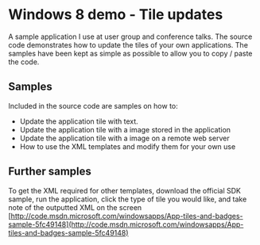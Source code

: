 Windows 8 demo - Tile updates
=============

A sample application I use at user group and conference talks.
The source code demonstrates how to update the tiles of your own applications. The samples have been kept as simple as possible to allow you to copy / paste the code.

Samples
--------

Included in the source code are samples on how to:

* Update the application tile with text.
* Update the application tile with a image stored in the application
* Update the application tile with a image on a remote web server
* How to use the XML templates and modify them for your own use

Further samples
--------

To get the XML required for other templates, download the official SDK sample, run the application, click the type of tile you would like, and take note of the outputted XML on the screen
[http://code.msdn.microsoft.com/windowsapps/App-tiles-and-badges-sample-5fc49148](http://code.msdn.microsoft.com/windowsapps/App-tiles-and-badges-sample-5fc49148)